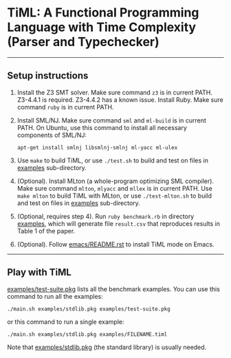 # TiML: A Functional Programming Language with Time Complexity (Parser and Typechecker)

-------------------------------------------------------------------------------

## Setup instructions

1. Install the Z3 SMT solver. Make sure command `z3` is in current PATH.
   Z3-4.4.1 is required. Z3-4.4.2 has a known issue.
   Install Ruby. Make sure command `ruby` is in current PATH.

2. Install SML/NJ. Make sure command `sml` and `ml-build` is in current PATH.
   On Ubuntu, use this command to install all necessary components of SML/NJ:
       
   ``
   apt-get install smlnj libsmlnj-smlnj ml-yacc ml-ulex
   ``

3. Use `make` to build TiML, or use `./test.sh` to build and test on files in [examples](examples) sub-directory.

4. (Optional). Install MLton (a whole-program optimizing SML compiler). Make sure command `mlton`, `mlyacc` and `mllex` is in current PATH. Use `make mlton` to build TiML with MLton, or use `./test-mlton.sh` to build and test on files in [examples](examples) sub-directory.

5. (Optional, requires step 4). Run `ruby benchmark.rb` in directory [examples](examples), which will generate file `result.csv` that reproduces results in Table 1 of the paper.

6. (Optional). Follow [emacs/README.rst](emacs/README.rst) to install TiML mode on Emacs.

-------------------------------------------------------------------------------

## Play with TiML

[examples/test-suite.pkg](examples/test-suite.pkg) lists all the benchmark examples. You can use this command to run all the examples:

  ``
  ./main.sh examples/stdlib.pkg examples/test-suite.pkg
  ``

or this command to run a single example:

  ``
  ./main.sh examples/stdlib.pkg examples/FILENAME.timl
  ``

Note that [examples/stdlib.pkg](examples/stdlib.pkg) (the standard library) is usually needed.

